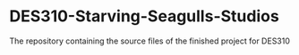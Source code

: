 # DES310-Starving-Seagulls-Studios
 The repository containing the source files of the finished project for DES310

